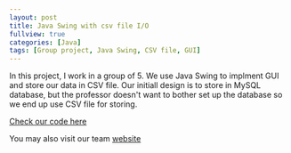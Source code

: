 ```yaml
---
layout: post
title: Java Swing with csv file I/O
fullview: true
categories: [Java]
tags: [Group project, Java Swing, CSV file, GUI]
---
```


   In this project, I work in a group of 5. We use Java Swing to implment GUI and store our data in CSV file. Our initiall design is to store in MySQL database, but the professor doesn't want to bother set up the database so we end up use CSV file for storing.

<a class="btn btn-default" href="https://github.com/godofhand/TCSS-360-group-project">Check our code here</a>

You may also visit our team [website](http://godofhand.github.io/Code-Surgeons)
